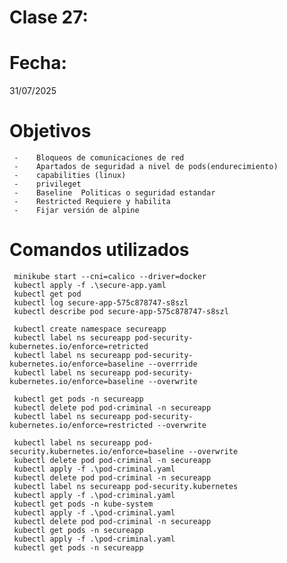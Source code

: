 # Clase 27: 


# Fecha: 
31/07/2025

# Objetivos
     -    Bloqueos de comunicaciones de red
     -    Apartados de seguridad a nivel de pods(endurecimiento)
     -    capabilities (linux)
     -    privileget
     -    Baseline  Politicas o seguridad estandar
     -    Restricted Requiere y habilita
     -    Fijar versión de alpine
   
# Comandos utilizados
    
     minikube start --cni=calico --driver=docker
     kubectl apply -f .\secure-app.yaml
     kubectl get pod
     kubectl log secure-app-575c878747-s8szl
     kubectl describe pod secure-app-575c878747-s8szl

     kubectl create namespace secureapp
     kubectl label ns secureapp pod-security-kubernetes.io/enforce=retricted
     kubectl label ns secureapp pod-security-kubernetes.io/enforce=baseline --overrride
     kubectl label ns secureapp pod-security-kubernetes.io/enforce=baseline --overwrite

     kubectl get pods -n secureapp
     kubectl delete pod pod-criminal -n secureapp
     kubectl label ns secureapp pod-security-kubernetes.io/enforce=restricted --overwrite

     kubectl label ns secureapp pod-security.kubernetes.io/enforce=baseline --overwrite
     kubectl delete pod pod-criminal -n secureapp
     kubectl apply -f .\pod-criminal.yaml
     kubectl delete pod pod-criminal -n secureapp
     kubectl label ns secureapp pod-security.kubernetes
     kubectl apply -f .\pod-criminal.yaml
     kubectl get pods -n kube-system
     kubectl apply -f .\pod-criminal.yaml
     kubectl delete pod pod-criminal -n secureapp
     kubectl get pods -n secureapp
     kubectl apply -f .\pod-criminal.yaml 
     kubectl get pods -n secureapp